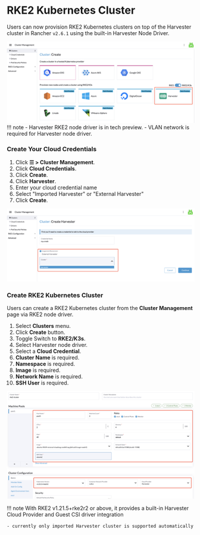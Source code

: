 # RKE2 Kubernetes Cluster

Users can now provision RKE2 Kubernetes clusters on top of the Harvester cluster in Rancher `v2.6.1` using the built-in Harvester Node Driver.

![rke2-cluster](assets/rke2-node-driver.png)
!!! note
    - Harvester RKE2 node driver is in tech preview.
    - VLAN network is required for Harvester node driver.

### Create Your Cloud Credentials

1. Click **☰ > Cluster Management**.
2. Click **Cloud Credentials**.
3. Click **Create**.
4. Click **Harvester**.
5. Enter your cloud credential name
6. Select "Imported Harvester" or "External Harvester"
7. Click **Create**.

![create-harvester-clould-credential](assets/harvester-create-cloud-credentials.png)

###  Create RKE2 Kubernetes Cluster

Users can create a RKE2 Kubernetes cluster from the **Cluster Management** page via RKE2 node driver.

1. Select **Clusters** menu.
2. Click **Create** button.
3. Toggle Switch to **RKE2/K3s**.
4. Select Harvester node driver.
5. Select a **Cloud Credential**.
6. **Cluster Name** is required.
7. **Namespace** is required.
8. **Image** is required.
9. **Network Name** is required.
10. **SSH User** is required.

![create-rke2-harvester-cluster](assets/create-rke2-harvester-cluster.png)

!!! note
    With RKE2 v1.21.5+rke2r2 or above, it provides a built-in Harvester Cloud Provider and Guest CSI driver integration

    - currently only imported Harvester cluster is supported automatically
